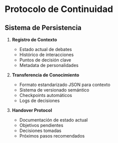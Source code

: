 # Protocolo de Continuidad

## Sistema de Persistencia
1. **Registro de Contexto**
   - Estado actual de debates
   - Histórico de interacciones
   - Puntos de decisión clave
   - Metadata de personalidades

2. **Transferencia de Conocimiento**
   - Formato estandarizado JSON para contexto
   - Sistema de versionado semántico
   - Checkpoints automáticos
   - Logs de decisiones

3. **Handover Protocol**
   - Documentación de estado actual
   - Objetivos pendientes
   - Decisiones tomadas
   - Próximos pasos recomendados